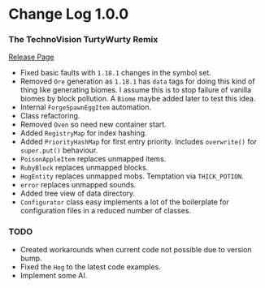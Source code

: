 # Change Log 1.0.0
### The TechnoVision TurtyWurty Remix

[Release Page](https://github.com/jackokring/ExactFeather396/releases)

* Fixed basic faults with `1.18.1` changes in the symbol set.
* Removed `Ore` generation as `1.18.1` has `data` tags for doing this kind of thing like generating biomes. I assume this is to stop failure of vanilla biomes by block pollution. A `Biome` maybe added later to test this idea.
* Internal `ForgeSpawnEggItem` automation.
* Class refactoring.
* Removed `Oven` so need new container start.
* Added `RegistryMap` for index hashing.
* Added `PriorityHashMap` for first entry priority. Includes `overwrite()` for `super.put()` behaviour.
* `PoisonAppleItem` replaces unmapped items.
* `RubyBlock` replaces unmapped blocks.
* `HogEntity` replaces unmapped mobs. Temptation via `THICK_POTION`.
* `error` replaces unmapped sounds.
* Added tree view of data directory.
* `Configurator` class easy implements a lot of the boilerplate for configuration files in a reduced number of classes.

### TODO

* Created workarounds when current code not possible due to version bump.
* Fixed the `Hog` to the latest code examples.
* Implement some AI.